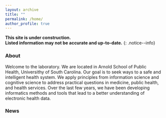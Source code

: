 ```yaml
---
layout: archive
title: ""
permalink: /home/
author_profile: true
---
```


**This site is under construction. <br/>Listed information may not be accurate and up-to-date.**
{: .notice--info}

### About
Welcome to the laboratory. We are located in Arnold School of Public Health, Universithy of South Carolina. Our goal is to seek ways to a safe and intelligent health system. We apply principles from information science and cognitive science to address practical questions in medicine, public health, and health services. Over the last few years, we have been developing informatics methods and tools that lead to a better understanding of electronic health data.



### News